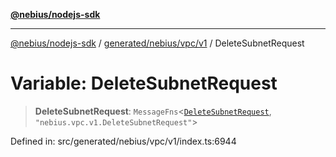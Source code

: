 [**@nebius/nodejs-sdk**](../../../../../README.md)

***

[@nebius/nodejs-sdk](../../../../../README.md) / [generated/nebius/vpc/v1](../README.md) / DeleteSubnetRequest

# Variable: DeleteSubnetRequest

> **DeleteSubnetRequest**: `MessageFns`\<[`DeleteSubnetRequest`](../interfaces/DeleteSubnetRequest.md), `"nebius.vpc.v1.DeleteSubnetRequest"`\>

Defined in: src/generated/nebius/vpc/v1/index.ts:6944
